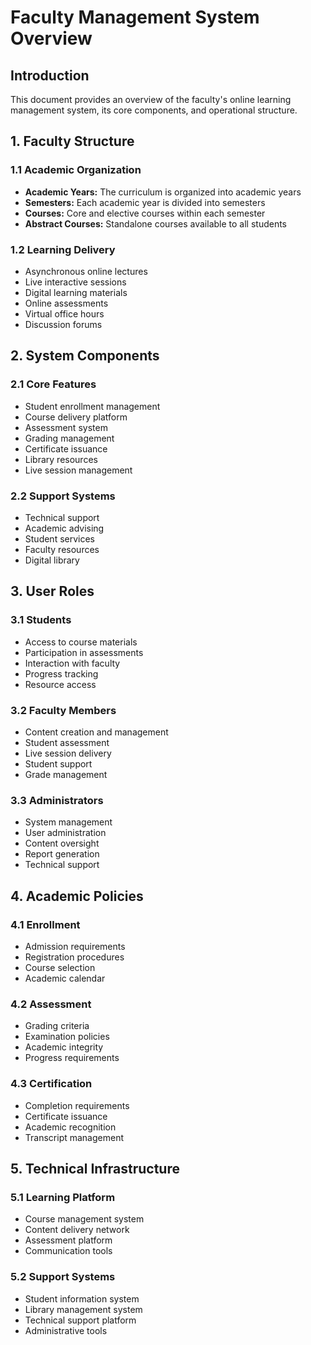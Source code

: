 # Faculty Management System Overview

## Introduction

This document provides an overview of the faculty's online learning management system, its core components, and operational structure.

## 1. Faculty Structure

### 1.1 Academic Organization
* **Academic Years:** The curriculum is organized into academic years
* **Semesters:** Each academic year is divided into semesters
* **Courses:** Core and elective courses within each semester
* **Abstract Courses:** Standalone courses available to all students

### 1.2 Learning Delivery
* Asynchronous online lectures
* Live interactive sessions
* Digital learning materials
* Online assessments
* Virtual office hours
* Discussion forums

## 2. System Components

### 2.1 Core Features
* Student enrollment management
* Course delivery platform
* Assessment system
* Grading management
* Certificate issuance
* Library resources
* Live session management

### 2.2 Support Systems
* Technical support
* Academic advising
* Student services
* Faculty resources
* Digital library

## 3. User Roles

### 3.1 Students
* Access to course materials
* Participation in assessments
* Interaction with faculty
* Progress tracking
* Resource access

### 3.2 Faculty Members
* Content creation and management
* Student assessment
* Live session delivery
* Student support
* Grade management

### 3.3 Administrators
* System management
* User administration
* Content oversight
* Report generation
* Technical support

## 4. Academic Policies

### 4.1 Enrollment
* Admission requirements
* Registration procedures
* Course selection
* Academic calendar

### 4.2 Assessment
* Grading criteria
* Examination policies
* Academic integrity
* Progress requirements

### 4.3 Certification
* Completion requirements
* Certificate issuance
* Academic recognition
* Transcript management

## 5. Technical Infrastructure

### 5.1 Learning Platform
* Course management system
* Content delivery network
* Assessment platform
* Communication tools

### 5.2 Support Systems
* Student information system
* Library management system
* Technical support platform
* Administrative tools
